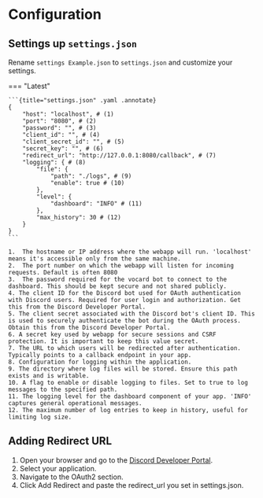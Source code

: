 # Configuration

## Settings up `settings.json`

Rename `settings Example.json` to `settings.json` and customize your settings.

=== "Latest"

    ```{title="settings.json" .yaml .annotate} 
    {
        "host": "localhost", # (1)
        "port": "8080", # (2)
        "password": "", # (3)
        "client_id": "", # (4)
        "client_secret_id": "", # (5)
        "secret_key": "", # (6)
        "redirect_url": "http://127.0.0.1:8080/callback", # (7)
        "logging": { # (8)
            "file": {
                "path": "./logs", # (9)
                "enable": true # (10)
            },
            "level": {
                "dashboard": "INFO" # (11)
            },
            "max_history": 30 # (12)
        }
    }
    ```
    
    1.  The hostname or IP address where the webapp will run. 'localhost' means it's accessible only from the same machine.
    2.  The port number on which the webapp will listen for incoming requests. Default is often 8080
    3.  The password required for the vocard bot to connect to the dashboard. This should be kept secure and not shared publicly.
    4. The client ID for the Discord bot used for OAuth authentication with Discord users. Required for user login and authorization. Get this from the Discord Developer Portal.
    5. The client secret associated with the Discord bot's client ID. This is used to securely authenticate the bot during the OAuth process. Obtain this from the Discord Developer Portal.
    6. A secret key used by webapp for secure sessions and CSRF protection. It is important to keep this value secret.
    7. The URL to which users will be redirected after authentication. Typically points to a callback endpoint in your app.
    8. Configuration for logging within the application.
    9. The directory where log files will be stored. Ensure this path exists and is writable.
    10. A flag to enable or disable logging to files. Set to true to log messages to the specified path.
    11. The logging level for the dashboard component of your app. 'INFO' captures general operational messages.
    12. The maximum number of log entries to keep in history, useful for limiting log size.

## Adding Redirect URL
1. Open your browser and go to the [Discord Developer Portal].
2. Select your application.
3. Navigate to the OAuth2 section.
4. Click Add Redirect and paste the redirect_url you set in settings.json.

[Discord Developer Portal]: https://discord.com/developers/applications